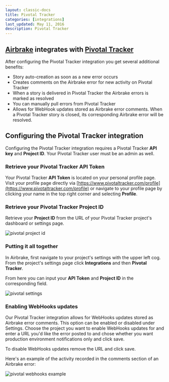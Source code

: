 ```yaml
---
layout: classic-docs
title: Pivotal Tracker
categories: [integrations]
last_updated: May 11, 2016
description: Pivotal Tracker
---
```


## [Airbrake](http://airbrake.io) integrates with [Pivotal Tracker](http://pivotaltracker.com)

After configuring the Pivotal Tracker integration you get several additional benefits:

-  Story auto-creation as soon as a new error occurs
-  Creates comments on the Airbrake error for new activity on Pivotal Tracker
-  When a story is delivered in Pivotal Tracker the Airbrake errors is marked as resolved
-  You can manually pull errors from Pivotal Tracker
-  Allows for WebHook updates stored as Airbrake error comments. When a Pivotal Tracker
   story is closed, its corresponding Airbrake error will be resolved.

## Configuring the Pivotal Tracker integration

Configuring the Pivotal Tracker integration requires a Pivotal Tracker **API key** and **Project ID**.
Your Pivotal Tracker user must be an admin as well.

### Retrieve your Pivotal Tracker **API Token**

Your Pivotal Tracker **API Token** is located on your personal profile page.
Visit your profile page directly via
[https://www.pivotaltracker.com/profile](https://www.pivotaltracker.com/profile)
or navigate to your profile page by clicking your name in the top right corner
and selecting **Profile**.

### Retrieve your Pivotal Tracker **Project ID**

Retrieve your **Project ID** from the URL of your Pivotal Tracker project's
dashboard or settings page.

![pivotal project id](/docs/assets/img/docs/integrations/pivotal_project_id.png)

### Putting it all together
In Airbrake, first navigate to your project's settings with the upper left cog.
From the project's settings page click **Integrations** and then **Pivotal
Tracker**.

From here you can input your **API Token** and **Project ID** in the corresponding field.

![pivotal settings](/docs/assets/img/docs/integrations/pivotal_settings.png)

### Enabling WebHooks updates

Our Pivotal Tracker integration allows for WebHooks updates stored as Airbrake error
comments. This option can be enabled or disabled under Settings. Choose the project
you want to enable WebHooks updates for and enter a URL you'd like the error posted
to and chose whether you want production environment notifications only and click
save.

To disable WebHooks updates remove the URL and click save.

Here's an example of the activity recorded in the comments section of an Airbrake
error:

![pivotal webhooks example](/docs/assets/img/docs/integrations/pivotal_webhooks_example.png)
